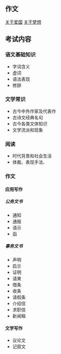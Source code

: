 
## 作文
[关于爱国](../0002-个人项目/03-作文/关于爱国.md)
[关于梦想](../0002-个人项目/03-作文/关于梦想.md)

## 考试内容

### 语文基础知识

- 字词含义
- 虚词
- 语法表现
- 修辞

### 文学常识

- 古今中外作家及代表作
- 古诗文经典名句
- 古今各类文体知识
- 文学流派和现象

### 阅读

- 时代背景和社会生活
- 体裁、表现手法、

### 作文

#### 应用写作

##### 公务文书

- 通知
- 通报
- 请示
- 函

##### 事务文书

- 声明
- 启示
- 证明
- 请柬
- 借条
- 收条
- 请假条
- 介绍信
- 求职信
- 新闻稿

#### 文学写作

- 议论文
- 记叙文
